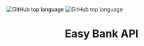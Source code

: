 ![GitHub top language](https://img.shields.io/github/languages/top/naereloire/to_do_list_API?style=for-the-badge)
![GitHub top language](https://img.shields.io/github/languages/top/naereloire/to_do_list_API?label=spring%20boot&style=for-the-badge)

<h1 align='center'>Easy Bank API</h1>

